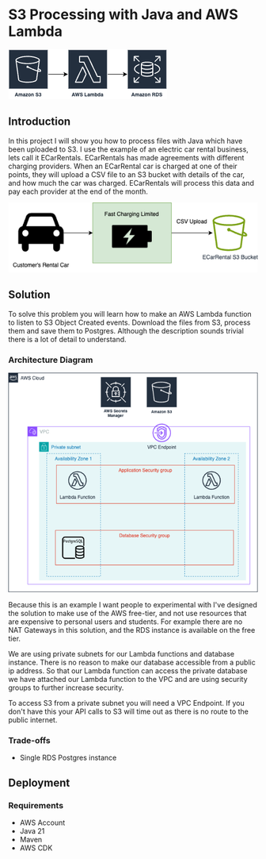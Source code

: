 # S3 Processing with Java and AWS Lambda

![Simple architecture diagram with S3, AWS Lambda and RDS](docs/simple-architecture.png)

## Introduction

In this project I will show you how to process files with Java which have been uploaded to S3. I use
the example of an electric car rental business, lets call it ECarRentals. ECarRentals has made agreements with different
charging providers. When an ECarRental car is charged at one of their points, they will upload a CSV file to an S3 
bucket with details of the car, and how much the car was charged. ECarRentals will process this data and pay each 
provider at the end of the month.

![Use case diagram show a car being charge and a csv file being uploaded to S3](docs/use-case.png)

## Solution

To solve this problem you will learn how to make an AWS Lambda function to listen to S3 Object Created events. Download
the files from S3, process them and save them to Postgres. Although the description sounds trivial there is a lot of 
detail to understand. 

### Architecture Diagram

![Detailed architecture diagram with networking and availability zones](docs/architecture-diagram.png)

Because this is an example I want people to experimental with I've designed the solution to make use of the AWS 
free-tier, and not use resources that are expensive to personal users and students. For example there are no NAT 
Gateways in this solution, and the RDS instance is available on the free tier.

We are using private subnets for our Lambda functions and database instance. There is no reason to make our database
accessible from a public ip address. So that our Lambda function can access the private database we have attached our
Lambda function to the VPC and are using security groups to further increase security.

To access S3 from a private subnet you will need a VPC Endpoint. If you don't have this your API calls to S3 will 
time out as there is no route to the public internet.

### Trade-offs

- Single RDS Postgres instance

## Deployment

### Requirements

- AWS Account
- Java 21
- Maven
- AWS CDK

